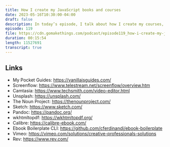 ```yaml
---
title: How I create my JavaScript books and courses
date: 2023-05-16T10:30:00-04:00
draft: false
description: In today’s episode, I talk about how I create my courses, books, and workshops.
episode: 119
file: https://cdn.gomakethings.com/podcast/episode119_how-i-create-my-javascript-books-and-courses.mp3
duration: 00:15:54
length: 11527691
transcript: true
---
```


## Links

- My Pocket Guides: https://vanillajsguides.com/
- Screenflow: https://www.telestream.net/screenflow/overview.htm
- Camtasia: https://www.techsmith.com/video-editor.html
- Unsplash: https://unsplash.com/
- The Noun Project: https://thenounproject.com/
- Sketch: https://www.sketch.com/
- Pandoc: https://pandoc.org/
- wkhtmltopdf: https://wkhtmltopdf.org/
- Calibre: https://calibre-ebook.com/
- Ebook Boilerplate CLI: https://github.com/cferdinandi/ebook-boilerplate
- Vimeo: https://vimeo.com/solutions/creative-professionals-solutions
- Rev: https://www.rev.com/